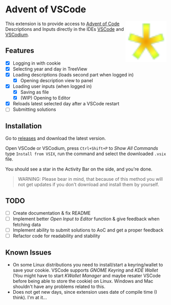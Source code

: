 # Advent of VSCode

<!--Makes it easier to comment out the icon for packaging-->
<img src="res/icon.svg" alt="Project Icon: A star with color gradient from the orange center over yellow to the yellow-lime tips" align=right width=128 height=128 />
<!---->

This extension is to provide access to [Advent of Code](https://adventofcode.com) Descriptions and Inputs directly in the IDEs [VSCode](https://code.visualstudio.com) and [VSCodium](https://vscodium.com).

## Features

- [x] Logging in with cookie
- [x] Selecting year and day in TreeView
- [x] Loading descriptions (loads second part when logged in)
  - [x] Opening description view to panel
- [x] Loading user inputs (when logged in)
  - [x] Saving as file
  - [x] (WIP) Opening to Editor
- [x] Reloads latest selected day after a VSCode restart
- [ ] Submitting solutions

<!-- Insert Animations / Pictures for how the extension works -->

## Installation

Go to [releases](releases) and download the latest version.

Open VSCode or VSCodium, press `Ctrl+Shift+P` to *Show All Commands*  type `Install from VSIX`, run the command and select the downloaded `.vsix` file.

You should see a star in the Activity Bar on the side, and you're done.

> WARNING: Please bear in mind, that because of this method you will not get updates if you don't download and install them by yourself.

## TODO

- [ ] Create documentation & fix README
- [ ] Implement better *Open Input to Editor* function & give feedback when fetching data
- [ ] Implement ability to submit solutions to AoC and get a proper feedback
- [ ] Refactor code for readability and stability

## Known Issues

- On some Linux distributions you need to install/start a keyring/wallet to save your cookie. VSCode supports *GNOME Keyring* and *KDE Wallet* (You might have to start *KWallet Manager* and maybe resater VSCode before being able to store the cookie) on Linux. Windows and Mac shouldn't have any problems related to this.
- Does not get new days, since extension uses date of compile time (I think). I'm at it...
